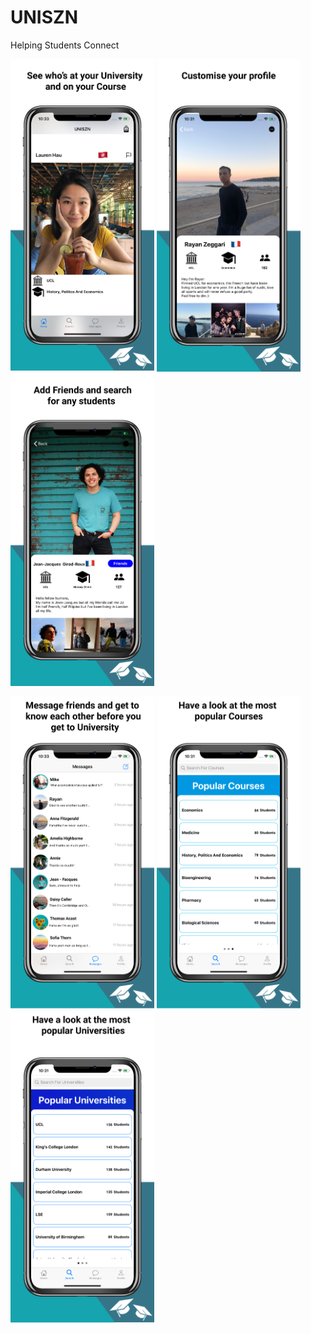 # UNISZN
 Helping Students Connect

<img src="https://github.com/jesusrafaelchris/UNISZN/blob/main/U1.png" width="230" height="500"> <img src="https://github.com/jesusrafaelchris/UNISZN/blob/main/U2.png" width="230" height="500"> <img src="https://github.com/jesusrafaelchris/UNISZN/blob/main/U3.png" width="230" height="500">


<img src="https://github.com/jesusrafaelchris/UNISZN/blob/main/U4.png" width="230" height="500"> <img src="https://github.com/jesusrafaelchris/UNISZN/blob/main/U5.png" width="230" height="500"> <img src="https://github.com/jesusrafaelchris/UNISZN/blob/main/U6.png" width="230" height="500">
